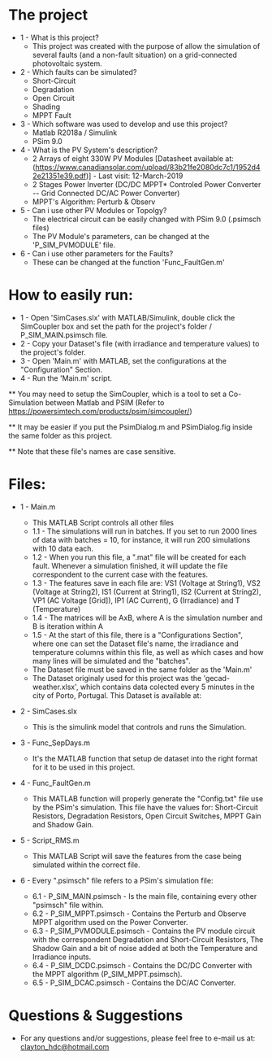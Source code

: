 # The project
* 1 - What is this project?
	* This project was created with the purpose of allow the simulation of several faults (and a non-fault situation) on a grid-connected photovoltaic system.
* 2 - Which faults can be simulated?
	* Short-Circuit
	* Degradation
	* Open Circuit
	* Shading 
	* MPPT Fault
* 3 - Which software was used to develop and use this project?
	* Matlab R2018a / Simulink
	* PSim 9.0
* 4 - What is the PV System's description?
	* 2 Arrays of eight 330W PV Modules [Datasheet available at:(https://www.canadiansolar.com/upload/83b21fe2080dc7c1/1952d42e21351e39.pdf)] - Last visit: 12-March-2019
	* 2 Stages Power Inverter (DC/DC MPPT* Controled Power Converter -- Grid Connected DC/AC Power Converter)
  	* MPPT's Algorithm: Perturb & Observ
* 5 - Can i use other PV Modules or Topolgy?
	* The electrical circuit can be easily changed with PSim 9.0 (.psimsch files)
	* The PV Module's parameters, can be changed at the 'P_SIM_PVMODULE' file.
* 6 - Can i use other parameters for the Faults?
	* These can be changed at the function 'Func_FaultGen.m'
  
# How to easily run:
  * 1 - Open 'SimCases.slx' with MATLAB/Simulink, double click the SimCoupler box and set the path for the project's folder / P_SIM_MAIN.psimsch file.
* 2 - Copy your Dataset's file (with irradiance and temperature values) to the project's folder.
* 3 - Open 'Main.m' with MATLAB, set the configurations at the "Configuration" Section.
* 4 - Run the 'Main.m' script.

** You may need to setup the SimCoupler, which is a tool to set a Co-Simulation between Matlab and PSIM (Refer to https://powersimtech.com/products/psim/simcoupler/)

** It may be easier if you put the PsimDialog.m and PSimDialog.fig inside the same folder as this project.

** Note that these file's names are case sensitive.

# Files:
* 1 - Main.m
  * This MATLAB Script controls all other files
  *	1.1 - The simulations will run in batches. If you set to run 2000 lines of data with batches = 10, for instance, it will run 200 simulations with 10 data each.
  *	1.2 - When you run this file, a ".mat" file will be created for each fault. Whenever a simulation finished, it will update the file correspondent to the current case with the features.
  *	1.3 - The features save in each file are: VS1 (Voltage at String1), VS2 (Voltage at String2), IS1 (Current at String1), IS2 (Current at String2), VP1 (AC Voltage [Grid]), IP1 (AC Current), G (Irradiance) and T (Temperature)
  *	1.4 - The matrices will be  AxB, where A is the simulation number and B is iteration within A
  *	1.5 - At the start of this file, there is a "Configurations Section", where one can set the Dataset file's name, the irradiance and temperature columns within this file, as well as which cases and how many lines will be simulated and the "batches".
  * The Dataset file must be saved in the same folder as the 'Main.m' 
  * The Dataset originaly used for this project was the 'gecad-weather.xlsx', which contains data colected every 5 minutes in the city of Porto, Portugal. This Dataset is available at:

* 2 - SimCases.slx
  *	This is the simulink model that controls and runs the Simulation.

* 3 - Func_SepDays.m
  *	It's the MATLAB function that setup de dataset into the right format for it to be used in this project.

* 4 - Func_FaultGen.m
  *	This MATLAB function will properly generate the "Config.txt" file use by the PSim's simulation. This file have the values for: Short-Circuit Resistors, Degradation Resistors, Open Circuit Switches, MPPT Gain and Shadow Gain.
	
* 5 - Script_RMS.m
  *	This MATLAB Script will save the features from the case being simulated within the correct file.

* 6 - Every ".psimsch" file refers to a PSim's simulation file:
  *	6.1 - P_SIM_MAIN.psimsch - Is the main file, containing every other "psimsch" file within.
  *	6.2 - P_SIM_MPPT.psimsch - Contains the Perturb and Observe MPPT algorithm used on the Power Converter.
  *	6.3 - P_SIM_PVMODULE.psimsch - Contains the PV module circuit with the correspondent Degradation and Short-Circuit Resistors, The Shadow Gain and a bit of noise added at both the Temperature and Irradiance inputs.
  *	6.4 - P_SIM_DCDC.psimsch - Contains the DC/DC Converter with the MPPT algorithm (P_SIM_MPPT.psimsch).
  *	6.5 - P_SIM_DCAC.psimsch - Contains the DC/AC Converter.
  
  
 # Questions & Suggestions
  * For any questions and/or suggestions, please feel free to e-mail us at: clayton_hdc@hotmail.com
